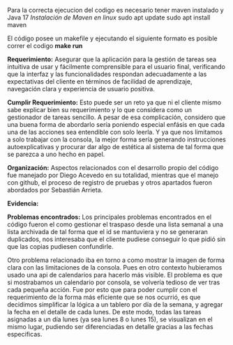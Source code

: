 Para la correcta ejecucion del codigo es necesario tener maven instalado y Java 17
*Instalación de Maven en linux*
sudo apt update
sudo apt install maven

El código posee un makefile y ejecutando el siguiente formato es posible correr  el codigo
**make run**

**Requerimiento:** Asegurar que la aplicación para la gestión de tareas sea intuitiva de usar y fácilmente comprensible para el usuario final, verificando que la interfaz y las funcionalidades respondan adecuadamente a las expectativas del cliente en términos de 
facilidad de aprendizaje, navegación clara y experiencia de usuario positiva.

**Cumplir Requerimiento:** Esto puede ser un reto ya que ni el cliente mismo sabe explicar bien su requerimiento y lo que considera como un gestionador de tareas sencillo. A pesar de esa complicación, considero que una buena forma de abordarlo sería poniendo 
especial enfásis en que cada una de las acciones sea entendible con solo leerla. Y ya que nos limitamos a solo trabajar con la consola, la mejor forma sería generando instrucciones autoexplicativas y procurar dar algo de estética al sistema de tal forma que se 
parezca a uno hecho en papel.

**Organización:** Aspectos relacionados con el desarrollo propio del código fue manejado por Diego Acevedo en su totalidad, mientras que el manejo con github, el proceso de registro de pruebas y otros apartados fueron abordados por Sebastián Arrieta.

**Evidencia:**

**Problemas encontrados:** Los principales problemas encontrados en el código fueron el como gestionar el traspaso desde una lista semanal a una lista archivada de tal forma que el id se mantuviera y no se generaran duplicados, 
nos interesaba que el cliente pudiese conseguir lo que pidió sin que las copias pudiesen confundirle.

Otro problema relacionado iba en torno a como mostrar la imagen de forma clara con las limitaciones de la consola. Pues en otro contexto hubieramos usado una api de calendarios para hacerlo más visible. 
El problema es que si mostrabamos un calendario por consola, se volvería tedioso de ver tras cada pequeña acción. Fue por esto que para poder cumplir con el requerimiento de la forma más eficiente que se nos ocurrió, 
es que decidimos simplificar la lógica a un tablero por día de la semana, y agregar la fecha en el detalle de cada lunes. De este modo, todas las tareas asignadas a un día lunes (ya sea lunes 8 o lunes 15), se visualizan en el mismo lugar, 
pudiendo ser diferenciadas en detalle gracias a las fechas especificas.

